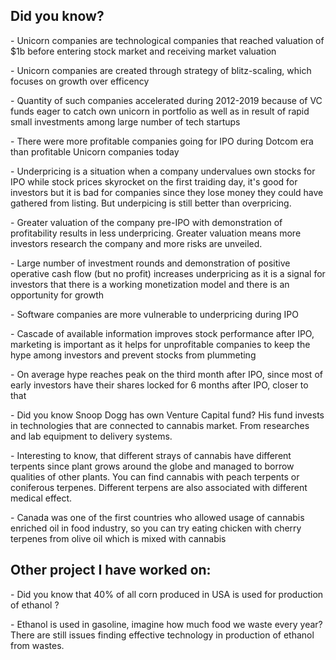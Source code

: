 ## Did you know?
<p>- Unicorn companies are technological companies that reached valuation of $1b before entering stock market and receiving market valuation <p>
<p>- Unicorn companies are created through strategy of blitz-scaling, which focuses on growth over efficency<p>
<p>- Quantity of such companies accelerated during 2012-2019 because of VC funds eager to catch own unicorn in portfolio as well as in result of rapid small investments among large number of tech startups<p>
<p>- There were more profitable companies going for IPO during Dotcom era than profitable Unicorn companies today<p>
<p>- Underpricing is a situation when a company undervalues own stocks for IPO while stock prices skyrocket on the first traiding day, it's good for investors but it is bad for companies since they lose money they could have gathered from listing. But underpicing is still better than overpricing. <p>
<p>- Greater valuation of the company pre-IPO with demonstration of profitability results in less underpricing. Greater valuation means more investors research the company and more risks are unveiled. <p>
<p>- Large number of investment rounds and demonstration of positive operative cash flow (but no profit) increases underpricing as it is a signal for investors that there is a working monetization model and there is an opportunity for growth<p>
<p>- Software companies are more vulnerable to underpricing during IPO<p>
<p>- Cascade of available information improves stock performance after IPO, marketing is important as it helps for unprofitable companies to keep the hype among investors and prevent stocks from plummeting<p>
<p>- On average hype reaches peak on the third month after IPO, since most of early investors have their shares locked for 6 months after IPO, closer to that  <p>
<p>- Did you know Snoop Dogg has own Venture Capital fund? His fund invests in technologies that are connected to cannabis market. From researches and lab equipment to delivery systems.<p>
<p>- Interesting to know, that different strays of cannabis have different terpents since plant grows around the globe and managed to borrow qualities of other plants. You can find cannabis with peach terpents or coniferous terpenes. Different terpens are also associated with different medical effect.<p>
<p>- Canada was one of the first countries who allowed usage of cannabis enriched oil in food industry, so you can try eating chicken with cherry terpenes from olive oil which is mixed with cannabis<p>
  
## Other project I have worked on:
<p>- Did you know that 40% of all corn produced in USA is used for production of ethanol ?<p>
<p>- Ethanol is used in gasoline, imagine how much food we waste every year? There are still issues finding effective technology in production of ethanol from wastes.<p>
